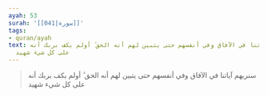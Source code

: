 ```yaml
---
ayah: 53
surah: '[[041|سورة]]'
tags:
- quran/ayah
text: سنريهم آياتنا في الآفاق وفي أنفسهم حتى يتبين لهم أنه الحق ۗ أولم يكف بربك أنه
  على كل شيء شهيد
---
```

> سنريهم آياتنا في الآفاق وفي أنفسهم حتى يتبين لهم أنه الحق ۗ أولم يكف بربك أنه على كل شيء شهيد
